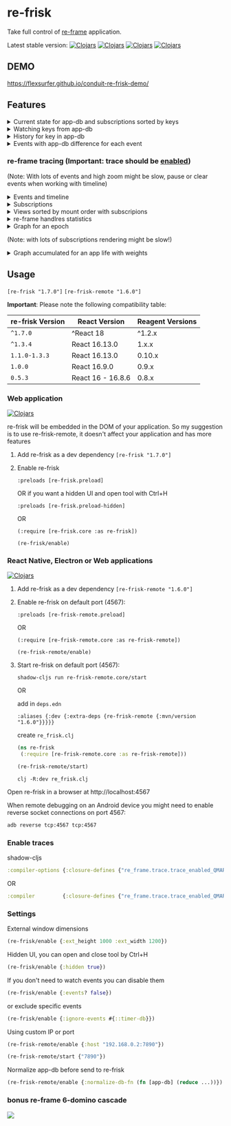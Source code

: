 # re-frisk

Take full control of [re-frame](https://github.com/Day8/re-frame) application.

Latest stable version: [![Clojars](https://img.shields.io/clojars/v/re-frisk.svg)](https://clojars.org/re-frisk) [![Clojars](https://img.shields.io/clojars/dt/re-frisk.svg)](https://clojars.org/re-frisk) [![Clojars](https://img.shields.io/clojars/v/re-frisk-remote.svg)](https://clojars.org/re-frisk-remote) [![Clojars](https://img.shields.io/clojars/dt/re-frisk-remote.svg)](https://clojars.org/re-frisk-remote)

## DEMO

https://flexsurfer.github.io/conduit-re-frisk-demo/

## Features

<details><summary>Current state for app-db and subscriptions sorted by keys</summary>
<img src="./img/feature-app-db.png" height="300">
</details>

<details><summary>Watching keys from app-db</summary>
<img src="./img/feature-watch.png" height="300">
</details>

<details><summary>History for key in app-db</summary>
<img src="./img/feature-history.png" height="300">
</details>

<details><summary>Events with app-db difference for each event</summary>
<img src="./img/feature-event.png" height="300">
</details>

### re-frame tracing (**Important**: trace should be [enabled](https://github.com/flexsurfer/re-frisk#enable-traces))

(Note: With lots of events and high zoom might be slow, pause or clear events when working with timeline)
<details><summary>Events and timeline</summary>
<img src="./img/feature-timeline.png" height="300">
</details>

<details><summary>Subscriptions</summary>
<img src="/img/feature-subs.png" height="300">
</details>

<details><summary>Views sorted by mount order with subscripions </summary>
<img src="/img/feature-views.png" height="300">
</details>

<details><summary>re-frame handlres statistics</summary>
<img src="/img/feature-stat.png" height="300">
</details>

<details><summary>Graph for an epoch</summary>
<img src="/img/feature-event-subs-graph.png" height="300">
</details>

(Note: with lots of subscriptions rendering might be slow!)
<details><summary> Graph accumulated for an app life with weights</summary>
<img src="/img/feature-subs-app-graph.png" height="300">
</details>

## Usage

`[re-frisk "1.7.0"]` 
`[re-frisk-remote "1.6.0"]` 

**Important**: Please note the following compatibility table:

re-frisk Version     | React Version    | Reagent Versions 
-------------------- |------------------|-----------------
`^1.7.0`             | ^React 18        | ^1.2.x          |
`^1.3.4`             | React 16.13.0    | 1.x.x           |
`1.1.0-1.3.3`        | React 16.13.0    | 0.10.x          |
`1.0.0`              | React 16.9.0     | 0.9.x           |
`0.5.3`              | React 16 - 16.8.6 | 0.8.x           | 

### Web application

[![Clojars](https://img.shields.io/clojars/v/re-frisk.svg)](https://clojars.org/re-frisk)

re-frisk will be embedded in the DOM of your application. So my suggestion is to use re-frisk-remote, it doesn't affect your application and has more features
 
1. Add re-frisk as a dev dependency  `[re-frisk "1.7.0"]` 

2. Enable re-frisk

    `:preloads [re-frisk.preload]`

    OR if you want a hidden UI and open tool with Ctrl+H

    `:preloads [re-frisk.preload-hidden]`

    OR
    
    `(:require [re-frisk.core :as re-frisk])`
    
    `(re-frisk/enable)`
      

### React Native, Electron or Web applications

[![Clojars](https://img.shields.io/clojars/v/re-frisk-remote.svg)](https://clojars.org/re-frisk-remote)

1. Add re-frisk as a dev dependency `[re-frisk-remote "1.6.0"]` 

2. Enable re-frisk on default port (4567):

    `:preloads [re-frisk-remote.preload]`

    OR

    `(:require [re-frisk-remote.core :as re-frisk-remote])`
    
    `(re-frisk-remote/enable)`
    
3. Start re-frisk on default port (4567):

    `shadow-cljs run re-frisk-remote.core/start`

    OR
    
    add in `deps.edn`
    
    `:aliases {:dev {:extra-deps {re-frisk-remote {:mvn/version "1.6.0"}}}}}`
    
    create `re_frisk.clj`
    
    ```clojure
   (ns re-frisk
     (:require [re-frisk-remote.core :as re-frisk-remote]))
   
   (re-frisk-remote/start)
    ```
    
    `clj -R:dev re_frisk.clj`

Open re-frisk in a browser at http://localhost:4567

When remote debugging on an Android device you might need to enable reverse socket connections on port 4567:

```bash
adb reverse tcp:4567 tcp:4567
```
### Enable traces

shadow-cljs
```clojure
:compiler-options {:closure-defines {"re_frame.trace.trace_enabled_QMARK_" true}}
```

OR

```clojure
:compiler         {:closure-defines {"re_frame.trace.trace_enabled_QMARK_" true}}
```

### Settings

External window dimensions

```clojure
(re-frisk/enable {:ext_height 1000 :ext_width 1200})
```

Hidden UI, you can open and close tool by Ctrl+H

```clojure
(re-frisk/enable {:hidden true})
```


If you don't need to watch events you can disable them

```clojure
(re-frisk/enable {:events? false})
```

or exclude specific events 

```clojure
(re-frisk/enable {:ignore-events #{::timer-db}})
```

Using custom IP or port

```clojure
(re-frisk-remote/enable {:host "192.168.0.2:7890"})

(re-frisk-remote/start {"7890"})
```

Normalize app-db before send to re-frisk

```clojure
(re-frisk-remote/enable {:normalize-db-fn (fn [app-db] (reduce ...))})
```


### bonus re-frame 6-domino cascade

[<img src="https://docs.google.com/drawings/d/1ptKAIPfb_gtwwSqYmt-JGTkwPVm_6LeWjjm-FcWznBs/pub?w=1786&amp;h=916">](
https://docs.google.com/drawings/d/1ptKAIPfb_gtwwSqYmt-JGTkwPVm_6LeWjjm-FcWznBs/edit?usp=sharing)
